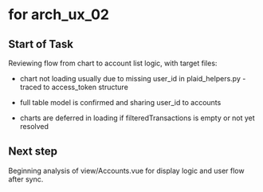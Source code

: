 # for arch_ux_02

## Start of Task 

Reviewing flow from chart to account list logic, with target files:

- chart not loading usually due to missing user_id in plaid_helpers.py - traced to access_token structure
- full table model is confirmed and sharing user_id to accounts

- charts are deferred in loading if filteredTransactions is empty or not yet resolved
## Next step
Beginning analysis of view/Accounts.vue for display logic and user flow after sync.